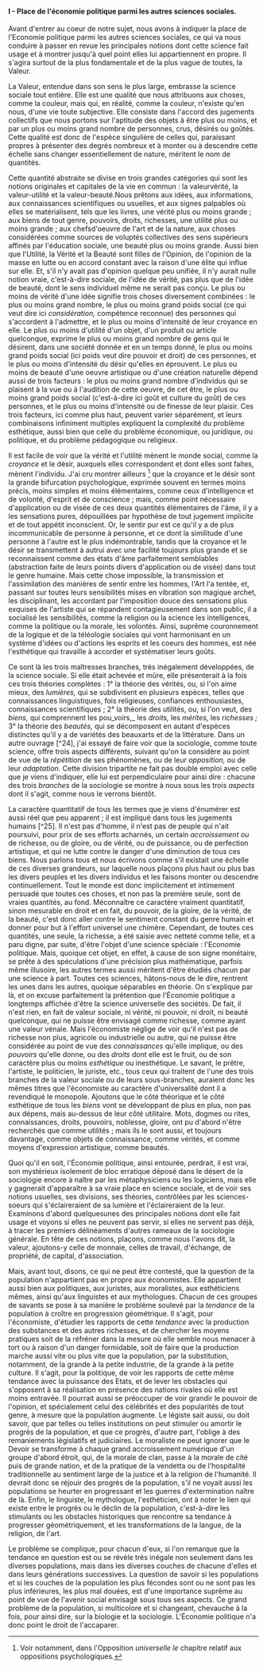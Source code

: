 #### I - Place de l'économie politique parmi les autres sciences sociales.

Avant d'entrer au coeur de notre sujet, nous avons à indiquer la place de l'Economie politique parmi les autres sciences sociales, ce qui va nous conduire à passer en revue les principales notions dont cette science fait usage et à montrer jusqu'à quel point elles lui appartiennent en propre. Il s'agira surtout de la plus fondamentale et de la plus vague de toutes, la Valeur.

La Valeur, entendue dans son sens le plus large, embrasse la science sociale tout entière. Elle est une qualité que nous attribuons aux choses, comme la couleur, mais qui, en réalité, comme la couleur, n'existe qu'en nous, d'une vie toute subjective. Elle consiste dans l'accord des jugements collectifs que nous portons sur l'aptitude des objets à être plus ou moins, et par un plus ou moins grand nombre de personnes, crus, désirés ou goûtés. Cette qualité est donc de l'espèce singulière de celles qui, paraissant propres à présenter des degrés nombreux et à monter ou à descendre cette échelle sans changer essentiellement de nature, méritent le nom de quantités.

Cette quantité abstraite se divise en trois grandes catégories qui sont les notions originales et capitales de la vie en commun : la valeurvérité, la valeur-utilité et la valeur-beauté.Nous prêtons aux idées, aux informations, aux connaissances scientifiques ou usuelles, et aux signes palpables où elles se matérialisent, tels que les livres, une vérité plus ou moins grande ; aux biens de tout genre, pouvoirs, droits, richesses, une utilité plus ou moins grande ; aux chefsd'oeuvre de l'art et de la nature, aux choses considérées comme sources de voluptés collectives des sens supérieurs affinés par l'éducation sociale, une beauté plus ou moins grande. Aussi bien que l'Utilité, la Vérité et la Beauté sont filles de l'Opinion, de l'opinion de la masse en lutte ou en accord constant avec la raison d'une élite qui influe sur elle. Et, s'il n'y avait pas d'opinion quelque peu unifiée, il n'y aurait nulle notion vraie, c'est-à-dire sociale, de l'idée de vérité, pas plus que de l'idée de beauté, dont le sens individuel même ne serait pas conçu. Le plus ou moins de vérité d'une idée signifie trois choses diversement combinées : le plus ou moins grand nombre, le plus ou moins grand poids social (ce qui veut dire ici _considération,_ compétence reconnue) des personnes qui s'accordent à l'admettre, et le plus ou moins d'intensité de leur croyance en elle. Le plus ou moins d'utilité d'un objet, d'un produit ou article quelconque, exprime le plus ou moins grand nombre de gens qui le désirent, dans une société donnée et en un temps donné, le plus ou moins grand poids social (ici poids veut dire pouvoir et droit) de ces personnes, et le plus ou moins d'intensité du désir qu'elles en éprouvent. Le plus ou moins de beauté d'une oeuvre artistique ou d'une création naturelle dépend aussi de trois facteurs : le plus ou moins grand nombre d'individus qui se plaisent à la vue ou à l'audition de cette oeuvre, de cet être, le plus ou moins grand poids social (c'est-à-dire ici goût et culture du goût) de ces personnes, et le plus ou moins d'intensité ou de finesse de leur plaisir. Ces trois facteurs, ici comme plus haut, peuvent varier séparément, et leurs combinaisons infiniment multiples expliquent la complexité du problème esthétique, aussi bien que celle du problème économique, ou juridique, ou politique, et du problème pédagogique ou religieux.

Il est facile de voir que la vérité et l'utilité mènent le monde social, comme la _croyance_ et le désir, auxquels elles correspondent et dont elles sont faites, mènent l'individu. J'ai cru montrer ailleurs [^23] que la croyance et le désir sont la grande bifurcation psychologique, exprimée souvent en termes moins précis, moins simples et moins élémentaires, comme ceux d'intelligence et de volonté, d'esprit et de conscience ; mais, comme point nécessaire d'application ou de visée de ces deux quantités élémentaires de l'âme, il y a les sensations pures, dépouillées par hypothèse de tout jugement implicite et de tout appétit inconscient. Or, le sentir pur est ce qu'il y a de plus incommunicable de personne à personne, et ce dont la similitude d'une personne à l'autre est le plus indémontrable, tandis que la croyance et le désir se transmettent à autrui avec une facilité toujours plus grande et se reconnaissent comme des états d'âme parfaitement semblables (abstraction faite de leurs points divers d'application ou de visée) dans tout le genre humaine. Mais cette chose impossible, la transmission et l'assimilation des manières de sentir entre les hommes, l'Art l'a tentée, et, passant sur toutes leurs sensibilités mises en vibration son magique archet, les disciplinant, les accordant par l'imposition douce des sensations plus exquises de l'artiste qui se répandent contagieusement dans son public, il a socialisé les sensibilités, comme la religion ou la science les intelligences, comme la politique ou la morale, les volontés. Ainsi, suprême couronnement de la logique et de la téléologie sociales qui vont harmonisant en un système d'idées ou d'actions les esprits et les coeurs des hommes, est née l'esthétique qui travaille à accorder et systématiser leurs goûts.

Ce sont là les trois maîtresses branches, très inégalement développées, de la science sociale. Si elle était achevée et mûre, elle présenterait à la fois ces trois théories complètes : 1° la théorie des vérités, ou, si l'on aime mieux, des _lumières,_ qui se subdivisent en plusieurs espèces, telles que connaissances linguistiques, fois religieuses, confiances enthousiastes, connaissances scientifiques ; 2° la théorie des utilités, ou, si l'on veut, des _biens,_ qui comprennent les pou_voirs,_ les _droits,_ les _mérites,_ les _richesses ;_ 3° la théorie des _beautés,_ qui se décomposent en autant d'espèces distinctes qu'il y a de variétés des beauxarts et de la littérature. Dans un autre ouvrage [^24], j'ai essayé de faire voir que la sociologie, comme toute science, offre trois aspects différents, suivant qu'on la considère au point de vue de la _répétition_ de ses phénomènes, ou de leur _opposition, ou_ de leur _adaptation._ Cette division tripartite ne fait pas double emploi avec celle que je viens d'indiquer, elle lui est perpendiculaire pour ainsi dire : chacune des trois _branches_ de la sociologie se montre à nous sous les trois _aspects_ dont il s'agit, comme nous le verrons bientôt.

La caractère quantitatif de tous les termes que je viens d'énumérer est aussi réel que peu apparent ; il est impliqué dans tous les jugements humains [^25]. Il n'est pas d'homme, il n'est pas de peuple qui n'ait poursuivi, pour prix de ses efforts acharnés, un certain _accroissement ou_ de richesse, ou de gloire, ou de vérité, ou de puissance, ou de perfection artistique, et qui ne lutte contre le danger d'une diminution de tous ces biens. Nous parlons tous et nous écrivons comme s'il existait une échelle de ces diverses grandeurs, sur laquelle nous plaçons plus haut ou plus bas les divers peuples et les divers individus et les faisons monter ou descendre continuellement. Tout le monde est donc implicitement et intimement persuadé que toutes ces choses, et non pas la première seule, sont de vraies quantités, au fond. Méconnaître ce caractère vraiment quantitatif, sinon mesurable en droit et en fait, du pouvoir, de la gloire, de la vérité, de la beauté, c'est donc aller contre le sentiment constant du genre humain et donner pour but à l'effort universel une chimère. Cependant, de toutes ces quantités, une seule, la richesse, a été saisie avec netteté comme telle, et a paru digne, par suite, d'être l'objet d'une science spéciale : l'Economie politique. Mais, quoique cet objet, en effet, à cause de son signe monétaire, se prête à des spéculations d'une précision plus mathématique, parfois même illusoire, les autres termes aussi méritent d'être étudiés chacun par une science à part. Toutes ces sciences, hâtons-nous de le dire, rentrent les unes dans les autres, quoique séparables en théorie. On s'explique par là, et on excuse parfaitement la prétention que l'Économie politique a longtemps affichée d'être la science universelle des sociétés. De fait, il n'est rien, en fait de valeur sociale, ni vérité, ni pouvoir, ni droit, ni beauté quelconque, qui ne puisse être envisagé comme richesse, comme ayant une valeur vénale. Mais l'économiste néglige de voir qu'il n'est pas de richesse non plus, agricole ou industrielle ou autre, qui ne puisse être considérée au point de vue des _connaissances_ qu'elle implique, ou des _pouvoirs_ qu'elle donne, ou des _droits_ dont elle est le fruit, ou de son caractère plus ou moins _esthétique_ ou inesthétique. Le savant, le prêtre, l'artiste, le politicien, le juriste, etc., tous ceux qui traitent de l'une des trois branches de la valeur sociale ou de leurs sous-branches, auraient donc les mêmes titres que l'économiste au caractère d'universalité dont il a revendiqué le monopole. Ajoutons que le côté théorique et le côté esthétique de tous les _biens_ vont se développant de plus en plus, non pas aux dépens, mais au-dessus de leur côté utilitaire. Mots, dogmes ou rites, connaissances, droits, pouvoirs, noblesse, gloire, ont pu d'abord n'être recherchés que comme utilités ; mais ils le sont aussi, et toujours davantage, comme objets de connaissance, comme vérités, et comme moyens d'expression artistique, comme beautés.

Quoi qu'il en soit, l'Économie politique, ainsi entourée, perdrait, il est vrai, son mystérieux isolement de bloc erratique déposé dans le désert de la sociologie encore à naître par les métaphysiciens ou les logiciens, mais elle y gagnerait d'apparaître à sa vraie place en science sociale, et de voir ses notions usuelles, ses divisions, ses théories, contrôlées par les sciences-soeurs qui s'éclaireraient de sa lumière et l'éclaireraient de la leur. Examinons d'abord quelquesunes des principales notions dont elle fait usage et voyons si elles ne peuvent pas servir, si elles ne servent pas déjà, à tracer les premiers délinéaments d'autres rameaux de la sociologie générale. En tête de ces notions, plaçons, comme nous l'avons dit, la valeur, ajoutons-y celle de monnaie, celles de travail, d'échange, de propriété, de capital, d'association.

Mais, avant tout, disons, ce qui ne peut être contesté, que la question de la population n'appartient pas en propre aux économistes. Elle appartient aussi bien aux politiques, aux juristes, aux moralistes, aux esthéticiens mêmes, ainsi qu'aux linguistes et aux mythologues. Chacun de ces groupes de savants se pose à sa manière le problème soulevé par la _tendance_ de la population à croître en progression géométrique. Il s'agit, pour l'économiste, d'étudier les rapports de cette _tendance_ avec la production des substances et des autres richesses, et de chercher les moyens pratiques soit de la réfréner dans la mesure où elle semble nous menacer à tort ou à raison d'un danger formidable, soit de faire que la production marche aussi vite ou plus vite que la population, par la substitution, notamment, de la grande à la petite industrie, de la grande à la petite culture. Il s'agit, pour la politique, de voir les rapports de cette même tendance avec la puissance des Etats, et de lever les obstacles qui s'opposent à sa réalisation en présence des nations rivales où elle est moins entravée. Il pourrait aussi se préoccuper de voir grandir le pouvoir de l'opinion, et spécialement celui des célébrités et des popularités de tout genre, à mesure que la population augmente. Le légiste sait aussi, ou doit savoir, que par telles ou telles institutions on peut stimuler ou amortir le progrès de la population, et que ce progrès, d'autre part, l'oblige à des remaniements législatifs et judiciaires. Le moraliste ne peut ignorer que le Devoir se transforme à chaque grand accroissement numérique d'un groupe d'abord étroit, qui, de la morale de clan, passe à la morale de cité puis de grande nation, et de la pratique de la vendetta ou de l'hospitalité traditionnelle au sentiment large de la justice et à la religion de l'humanité. Il devrait donc se réjouir des progrès de la population, s'il ne voyait aussi les populations se heurter en progressant et les guerres d'extermination naître de là. Enfin, le linguiste, le mythologue, l'esthéticien, ont à noter le lien qui existe entre le progrès ou le déclin de la population, c'est-à-dire les stimulants ou les obstacles historiques que rencontre sa tendance à progresser géométriquement, et les transformations de la langue, de la religion, de l'art.

Le problème se complique, pour chacun d'eux, si l'on remarque que la tendance en question est ou se révèle très inégale non seulement dans les diverses populations, mais dans les diverses couches de chacune d'elles et dans leurs générations successives. La question de savoir si les populations et si les couches de la population les plus fécondes sont ou ne sont pas les plus inférieures, les plus mal douées, est d'une importance suprême au point de vue de l'avenir social envisagé sous tous ses aspects. Ce grand problème de la population, si multicolore et si changeant, chevauche à la fois, pour ainsi dire, sur la biologie et la sociologie. L'Économie politique n'a donc point le droit de l'accaparer.

[^23]: Voir notamment, dans l'Opposition _universelle le_ chapitre relatif aux oppositions psychologiques.
